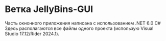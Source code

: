 # Ветка JellyBins-GUI
Часть окнонного приложения написана с использованием .NET 6.0 C#
Здесь располагаются все файлы одного проекта (использую Visual Studio 17.12/Rider 2024.1).
